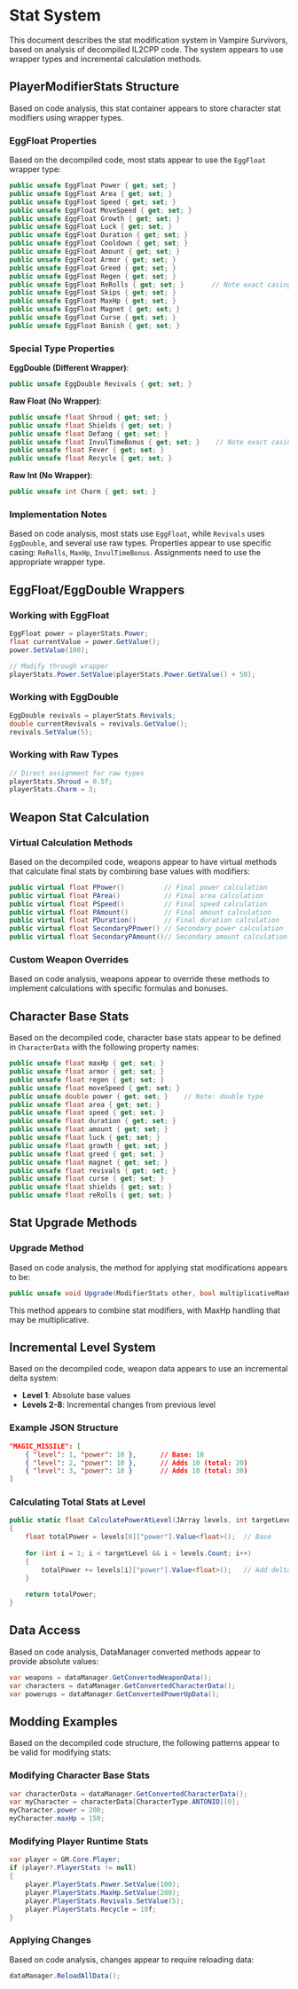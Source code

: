 # Stat System

This document describes the stat modification system in Vampire Survivors, based on analysis of decompiled IL2CPP code. The system appears to use wrapper types and incremental calculation methods.

## PlayerModifierStats Structure

Based on code analysis, this stat container appears to store character stat modifiers using wrapper types.

### EggFloat Properties
Based on the decompiled code, most stats appear to use the `EggFloat` wrapper type:

```csharp
public unsafe EggFloat Power { get; set; }
public unsafe EggFloat Area { get; set; }
public unsafe EggFloat Speed { get; set; }
public unsafe EggFloat MoveSpeed { get; set; }
public unsafe EggFloat Growth { get; set; }
public unsafe EggFloat Luck { get; set; }
public unsafe EggFloat Duration { get; set; }
public unsafe EggFloat Cooldown { get; set; }
public unsafe EggFloat Amount { get; set; }
public unsafe EggFloat Armor { get; set; }
public unsafe EggFloat Greed { get; set; }
public unsafe EggFloat Regen { get; set; }
public unsafe EggFloat ReRolls { get; set; }       // Note exact casing
public unsafe EggFloat Skips { get; set; }
public unsafe EggFloat MaxHp { get; set; }
public unsafe EggFloat Magnet { get; set; }
public unsafe EggFloat Curse { get; set; }
public unsafe EggFloat Banish { get; set; }
```

### Special Type Properties

**EggDouble (Different Wrapper)**:
```csharp
public unsafe EggDouble Revivals { get; set; }
```

**Raw Float (No Wrapper)**:
```csharp
public unsafe float Shroud { get; set; }
public unsafe float Shields { get; set; }
public unsafe float Defang { get; set; }
public unsafe float InvulTimeBonus { get; set; }    // Note exact casing
public unsafe float Fever { get; set; }
public unsafe float Recycle { get; set; }
```

**Raw Int (No Wrapper)**:
```csharp
public unsafe int Charm { get; set; }
```

### Implementation Notes

Based on code analysis, most stats use `EggFloat`, while `Revivals` uses `EggDouble`, and several use raw types. Properties appear to use specific casing: `ReRolls`, `MaxHp`, `InvulTimeBonus`. Assignments need to use the appropriate wrapper type.

## EggFloat/EggDouble Wrappers

### Working with EggFloat
```csharp
EggFloat power = playerStats.Power;
float currentValue = power.GetValue();
power.SetValue(100);

// Modify through wrapper
playerStats.Power.SetValue(playerStats.Power.GetValue() + 50);
```

### Working with EggDouble
```csharp
EggDouble revivals = playerStats.Revivals;
double currentRevivals = revivals.GetValue();
revivals.SetValue(5);
```

### Working with Raw Types
```csharp
// Direct assignment for raw types
playerStats.Shroud = 0.5f;
playerStats.Charm = 3;
```

## Weapon Stat Calculation

### Virtual Calculation Methods
Based on the decompiled code, weapons appear to have virtual methods that calculate final stats by combining base values with modifiers:

```csharp
public virtual float PPower()          // Final power calculation
public virtual float PArea()           // Final area calculation  
public virtual float PSpeed()          // Final speed calculation
public virtual float PAmount()         // Final amount calculation
public virtual float PDuration()       // Final duration calculation
public virtual float SecondaryPPower() // Secondary power calculation
public virtual float SecondaryPAmount()// Secondary amount calculation
```

### Custom Weapon Overrides
Based on code analysis, weapons appear to override these methods to implement calculations with specific formulas and bonuses.

## Character Base Stats

Based on the decompiled code, character base stats appear to be defined in `CharacterData` with the following property names:

```csharp
public unsafe float maxHp { get; set; }
public unsafe float armor { get; set; }
public unsafe float regen { get; set; }
public unsafe float moveSpeed { get; set; }
public unsafe double power { get; set; }    // Note: double type
public unsafe float area { get; set; }
public unsafe float speed { get; set; }
public unsafe float duration { get; set; }
public unsafe float amount { get; set; }
public unsafe float luck { get; set; }
public unsafe float growth { get; set; }
public unsafe float greed { get; set; }
public unsafe float magnet { get; set; }
public unsafe float revivals { get; set; }
public unsafe float curse { get; set; }
public unsafe float shields { get; set; }
public unsafe float reRolls { get; set; }
```

## Stat Upgrade Methods

### Upgrade Method
Based on code analysis, the method for applying stat modifications appears to be:

```csharp
public unsafe void Upgrade(ModifierStats other, bool multiplicativeMaxHp = false)
```

This method appears to combine stat modifiers, with MaxHp handling that may be multiplicative.

## Incremental Level System

Based on the decompiled code, weapon data appears to use an incremental delta system:

- **Level 1**: Absolute base values
- **Levels 2-8**: Incremental changes from previous level

### Example JSON Structure
```json
"MAGIC_MISSILE": [
    { "level": 1, "power": 10 },      // Base: 10
    { "level": 2, "power": 10 },      // Adds 10 (total: 20)
    { "level": 3, "power": 10 }       // Adds 10 (total: 30)
]
```

### Calculating Total Stats at Level
```csharp
public static float CalculatePowerAtLevel(JArray levels, int targetLevel)
{
    float totalPower = levels[0]["power"].Value<float>();  // Base
    
    for (int i = 1; i < targetLevel && i < levels.Count; i++)
    {
        totalPower += levels[i]["power"].Value<float>();   // Add deltas
    }
    
    return totalPower;
}
```

## Data Access

Based on code analysis, DataManager converted methods appear to provide absolute values:

```csharp
var weapons = dataManager.GetConvertedWeaponData();
var characters = dataManager.GetConvertedCharacterData();
var powerups = dataManager.GetConvertedPowerUpData();
```

## Modding Examples

Based on the decompiled code structure, the following patterns appear to be valid for modifying stats:

### Modifying Character Base Stats
```csharp
var characterData = dataManager.GetConvertedCharacterData();
var myCharacter = characterData[CharacterType.ANTONIO][0];
myCharacter.power = 200;
myCharacter.maxHp = 150;
```

### Modifying Player Runtime Stats
```csharp
var player = GM.Core.Player;
if (player?.PlayerStats != null)
{
    player.PlayerStats.Power.SetValue(100);
    player.PlayerStats.MaxHp.SetValue(200);
    player.PlayerStats.Revivals.SetValue(5);
    player.PlayerStats.Recycle = 10f;
}
```

### Applying Changes
Based on code analysis, changes appear to require reloading data:
```csharp
dataManager.ReloadAllData();
```